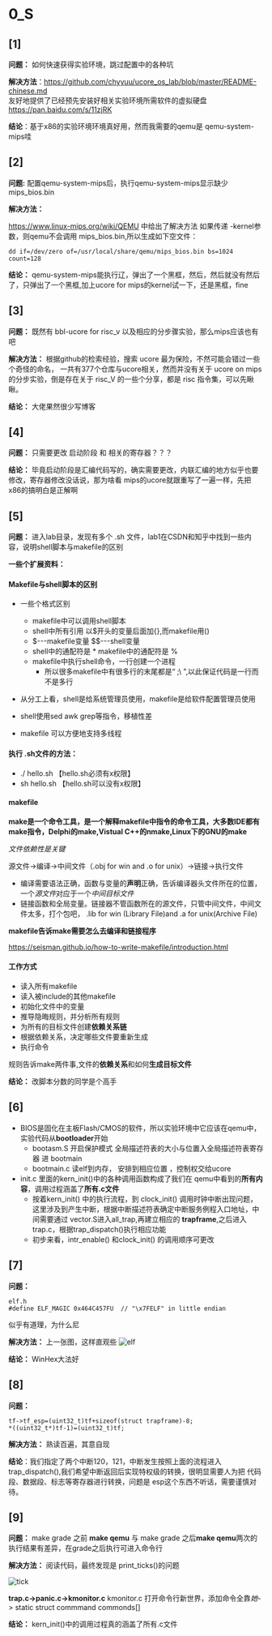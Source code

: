 # 0_S

## [1] 
**问题：** 如何快速获得实验环境，跳过配置中的各种坑

**解决方法**：https://github.com/chyyuu/ucore_os_lab/blob/master/README-chinese.md 
 <br/>友好地提供了已经预先安装好相关实验环境所需软件的虚拟硬盘 https://pan.baidu.com/s/11zjRK
 
 **结论**：基于x86的实验环境环境真好用，然而我需要的qemu是 qemu-system-mips哇
 
 ## [2]
 **问题:** 配置qemu-system-mips后，执行qemu-system-mips显示缺少 mips_bios.bin
 
**解决方法：** 

https://www.linux-mips.org/wiki/QEMU 中给出了解决方法
如果传递 -kernel参数，则qemu不会调用 mips_bios.bin,所以生成如下空文件：
```
dd if=/dev/zero of=/usr/local/share/qemu/mips_bios.bin bs=1024 count=128
```
**结论：** qemu-system-mips能执行辽，弹出了一个黑框，然后，然后就没有然后了，只弹出了一个黑框,加上ucore for mips的kernel试一下，还是黑框，fine

## [3]

**问题：** 既然有 bbl-ucore for risc_v 以及相应的分步骤实验，那么mips应该也有吧

**解决方法：** 
根据github的检索经验，搜索 ucore 最为保险，不然可能会错过一些个奇怪的命名，
一共有377个仓库与ucore相关，然而并没有关于 ucore on mips的分步实验，倒是存在关于 risc_V 的一些个分享，都是 risc 指令集，可以先瞅瞅。

**结论：** 大佬果然很少写博客

## [4]

**问题：** 只需要更改 启动阶段 和 相关的寄存器？？？

**结论：** 毕竟启动阶段是汇编代码写的，确实需要更改，内联汇编的地方似乎也要修改，寄存器修改没话说，那为啥看 mips的ucore就跟重写了一遍一样，先把x86的搞明白是正解啊

## [5]
**问题：** 进入lab目录，发现有多个 .sh 文件，lab1在CSDN和知乎中找到一些内容，说明shell脚本与makefile的区别

**一些个扩展资料：**
#### Makefile与shell脚本的区别

- 一些个格式区别
    - makefile中可以调用shell脚本
    - shell中所有引用 以$开头的变量后面加{},而makefile用()
    - $---makefile变量     $$---shell变量
    - shell中的通配符是 *   makefile中的通配符是 %
    - makefile中执行shell命令，一行创建一个进程
       - 所以很多makefile中有很多行的末尾都是“ ;\ ”,以此保证代码是一行而不是多行

- 从分工上看，shell是给系统管理员使用，makefile是给软件配置管理员使用
- shell使用sed awk grep等指令，移植性差
- makefile 可以方便地支持多线程


#### 执行 .sh文件的方法：
- ./ hello.sh   【hello.sh必须有x权限】
- sh hello.sh    【hello.sh可以没有x权限】


#### makefile

**make是一个命令工具，是一个解释makefile中指令的命令工具，大多数IDE都有make指令，Delphi的make,Vistual C++的nmake,Linux下的GNU的make**

*文件依赖性是关键*

源文件->编译->中间文件（.obj for win and .o for unix）->链接->执行文件

- 编译需要语法正确，函数与变量的**声明**正确，告诉编译器头文件所在的位置，一个*源文件*对应于一个*中间目标文件*
- 链接函数和全局变量。链接器不管函数所在的源文件，只管中间文件，中间文件太多，打个包吧， .lib for win (Library File)and .a for unix(Archive File)

**makefile告诉make需要怎么去编译和链接程序**

https://seisman.github.io/how-to-write-makefile/introduction.html
#### 工作方式
- 读入所有makefile
- 读入被include的其他makefile
- 初始化文件中的变量
- 推导隐晦规则，并分析所有规则
- 为所有的目标文件创建**依赖关系链**
- 根据依赖关系，决定哪些文件要重新生成
- 执行命令

规则告诉make两件事,文件的**依赖关系**和如何**生成目标文件**

**结论：** 改脚本分数的同学是个高手

## [6] 
- BIOS是固化在主板Flash/CMOS的软件，所以实验环境中它应该在qemu中，实验代码从**bootloader**开始
  - bootasm.S   开启保护模式  全局描述符表的大小与位置入全局描述符表寄存器  进 bootmain
  - bootmain.c  读elf到内存，  安排到相应位置 ，控制权交给ucore
- init.c 里面的kern_init()中的各种调用函数构成了我们在 qemu中看到的**所有内容**，调用过程涵盖了**所有.c文件**
  - 按着kern_init() 中的执行流程，到 clock_init() 调用时钟中断出现问题，这里涉及到产生中断，根据中断描述符表确定中断服务例程入口地址，中间需要通过 vector.S进入all_trap,再建立相应的 **trapframe**,之后进入trap.c，根据trap_dispatch()执行相应功能
  - 初步来看，intr_enable() 和clock_init() 的调用顺序可更改


## [7]

**问题：** 
```
elf.h
#define ELF_MAGIC 0x464C457FU  // "\x7FELF" in little endian
```
似乎有道理，为什么尼

**解决方法：**
上一张图，这样直观些
![elf](1C8ADCF750EB47BBB422021E7EF0B754)

**结论：** WinHex大法好

## [8]
**问题：**
```
tf->tf_esp=(uint32_t)tf+sizeof(struct trapframe)-8;
*((uint32_t*)tf-1)=(uint32_t)tf;
```

**解决方法：** 熟读百遍，其意自现

**结论**：我们指定了两个中断120，121，中断发生按照上面的流程进入trap_dispatch(),我们希望中断返回后实现特权级的转换，很明显需要人为把 代码段、数据段、标志等寄存器进行转换，问题是 esp这个东西不听话，需要谨慎对待。


## [9]

**问题：** make grade 之前 **make qemu** 与 make grade 之后**make qemu**两次的执行结果有差异，在grade之后执行可进入命令行

**解决方法：**
阅读代码，最终发现是 print_ticks()的问题

![tick](B63F777DF675419B9A5F90022901623F)

**trap.c->panic.c->kmonitor.c**
kmonitor.c 打开命令行新世界，添加命令全靠*她*-> static struct commmand commonds[]

**结论：** kern_init()中的调用过程真的涵盖了所有.c文件
